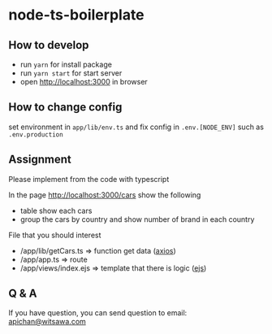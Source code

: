 # node-ts-boilerplate

## How to develop

- run `yarn` for install package
- run `yarn start` for start server
- open <http://localhost:3000> in browser

## How to change config

set environment in `app/lib/env.ts` and fix config in `.env.[NODE_ENV]` such as `.env.production`

## Assignment

Please implement from the code with typescript

In the page <http://localhost:3000/cars> show the following

- table show each cars
- group the cars by country and show number of brand in each country

File that you should interest

- /app/lib/getCars.ts => function get data ([axios](https://github.com/axios/axios))
- /app/app.ts => route
- /app/views/index.ejs => template that there is logic ([ejs](https://ejs.co/))

## Q & A

If you have question, you can send question to email: apichan@witsawa.com
